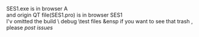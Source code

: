 SES1.exe is in browser A<br />
and origin QT file(SES1.pro) is in browser SES1<br/>
I'v omitted the build \ debug \test files &ensp if you want to see that trash , please _post_ _issues_
